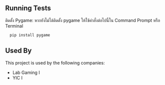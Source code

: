 
## Running Tests

ติดตั้ง Pygame: หากยังไม่ได้ติดตั้ง pygame ให้ใช้คำสั่งต่อไปนี้ใน Command Prompt หรือ Terminal

```bash
  pip install pygame

```


## Used By

This project is used by the following companies:

- Lab Gaming I
- YIC I

